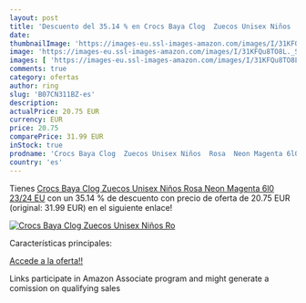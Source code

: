 ```yaml
---
layout: post
title: 'Descuento del 35.14 % en Crocs Baya Clog  Zuecos Unisex Niños  Ro'
date: 
thumbnailImage: 'https://images-eu.ssl-images-amazon.com/images/I/31KFQu8TO8L._SL200_.jpg'
image: 'https://images-eu.ssl-images-amazon.com/images/I/31KFQu8TO8L._SL200_.jpg'
images: [ 'https://images-eu.ssl-images-amazon.com/images/I/31KFQu8TO8L._SL200_.jpg' ]
comments: true
category: ofertas
author: ring
slug: 'B07CN311BZ-es'
description:
actualPrice: 20.75 EUR
currency: EUR
price: 20.75
comparePrice: 31.99 EUR
inStock: true
prodname: 'Crocs Baya Clog  Zuecos Unisex Niños  Rosa  Neon Magenta 6l0   23/24 EU'
country: 'es'
---
```


Tienes [Crocs Baya Clog  Zuecos Unisex Niños  Rosa  Neon Magenta 6l0   23/24 EU](https://www.amazon.es/dp/B07CN311BZ/?tag=tolees-21) con un 35.14 % de descuento con precio de oferta de 20.75 EUR (original: 31.99 EUR) en el siguiente enlace!

[![Crocs Baya Clog  Zuecos Unisex Niños  Ro](https://images-eu.ssl-images-amazon.com/images/I/31KFQu8TO8L._SL200_.jpg)](https://www.amazon.es/dp/B07CN311BZ/?tag=tolees-21)

Características principales:


[Accede a la oferta!!](https://www.amazon.es/dp/B07CN311BZ/?tag=tolees-21)

Links participate in Amazon Associate program and might generate a comission on qualifying sales


